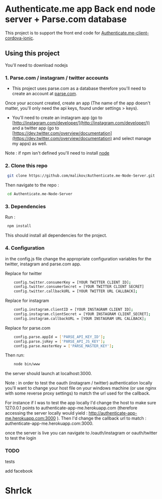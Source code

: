 Authenticate.me app Back end node server + Parse.com database
================================================================

This project is to support the front end code for [Authenticate.me-client-cordova-ionic](https://github.com/malikov/Authenticate.me-client-cordova-ionic).

## Using this project

You'll need to download nodejs

### 1. Parse.com / instagram / twitter accounts

* This project uses parse.com as a database therefore you'll need to create an account at [parse.com](https://www.parse.com/).

Once your account created, create an app (The name of the app doesn't matter, you'll only need the api keys, found under settings > keys).
 
* You'll need to create an instagram app (go to [http://instagram.com/developer/](http://instagram.com/developer/)) and a twitter app (go to [https://dev.twitter.com/overview/documentation](https://dev.twitter.com/overview/documentation) and select manage my apps) as well.


Note : if npm isn't defined you'll need to install [node](http://nodejs.org/)

### 2. Clone this repo
```bash
 git clone https://github.com/malikov/Authenticate.me-Node-Server.git
```

Then navigate to the repo :
```bash
 cd Authenticate.me-Node-Server
```

### 3. Dependencies

Run :
```bash
 npm install
```

This should install all dependencies for the project.


### 4. Configuration

in the config.js file change the appropriate configuration variables for the twitter, instagram and parse.com app.

Replace for twitter
```bash
	config.twitter.consumerKey = [YOUR TWITTER CLIENT ID];
	config.twitter.consumerSecret = [YOUR TWITTER CLIENT SECRET]
	config.twitter.callbackURL = [YOUR TWITTER URL CALLBACK];
```

Replace for instagram
```bash
	config.instagram.clientID = [YOUR INSTAGRAM CLIENT ID];
	config.instagram.clientSecret = [YOUR INSTAGRAM CLIENT_SECRET];
	config.instagram.callbackURL = [YOUR INSTAGRAM URL CALLBACK];
```

Replace for parse.com
```bash
	config.parse.appId = ['PARSE_API_KEY_ID'];
	config.parse.jsKey = ['PARSE_API_JS_KEY'];
	config.parse.masterKey = ['PARSE_MASTER_KEY'];
```

Then run:
```bash
	node bin/www
```

the server should launch at localhost:3000.

Note : in order to test the oauth (instagram / twitter) authentication locally you'll want to change your host file on your windows machine (or use nginx with some reverse proxy settings) to match the url used for the callback.

For instance if I was to test the app locally I'd change the host to make sure 127.0.0.1 points to authenticate-app-me.herokuapp.com (therefore accessing the server locally would yield : http://authenticate-app-me.herokuapp.com:3000 ). Then I'd change the callback url to match : authenticate-app-me.herokuapp.com:3000. 


once the server is live you can navigate to /oauth/instagram or oauth/twitter to test the login

### TODO
tests

add facebook

# Shrlck
